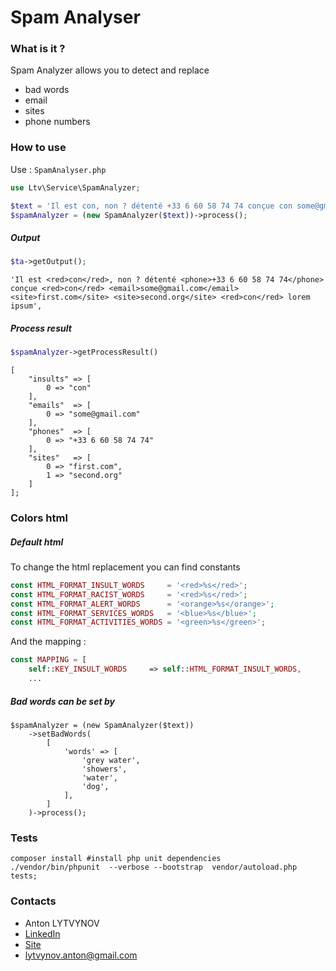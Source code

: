# Spam Analyser
### What is it ? 
Spam Analyzer allows you to detect and replace 
- bad words
- email
- sites
- phone numbers

### How to use
Use : `SpamAnalyser.php`     

```php
use Ltv\Service\SpamAnalyzer;

$text = 'Il est con, non ? détenté +33 6 60 58 74 74 conçue con some@gmail.com first.com second.org Con lorem ipsum';
$spamAnalyzer = (new SpamAnalyzer($text))->process();
```

##### Output
```php
$ta->getOutput();
```
```
'Il est <red>con</red>, non ? détenté <phone>+33 6 60 58 74 74</phone> conçue <red>con</red> <email>some@gmail.com</email> <site>first.com</site> <site>second.org</site> <red>con</red> lorem ipsum',
```

##### Process result
```php
$spamAnalyzer->getProcessResult()
```
```
[
    "insults" => [
        0 => "con"
    ],
    "emails"  => [
        0 => "some@gmail.com"
    ],
    "phones"  => [
        0 => "+33 6 60 58 74 74"
    ],
    "sites"   => [
        0 => "first.com",
        1 => "second.org"
    ]
];
```

### Colors html
##### Default html
To change the html replacement you can find constants 
```php
const HTML_FORMAT_INSULT_WORDS     = '<red>%s</red>';
const HTML_FORMAT_RACIST_WORDS     = '<red>%s</red>';
const HTML_FORMAT_ALERT_WORDS      = '<orange>%s</orange>';
const HTML_FORMAT_SERVICES_WORDS   = '<blue>%s</blue>';
const HTML_FORMAT_ACTIVITIES_WORDS = '<green>%s</green>';
```
And the mapping :
```php
const MAPPING = [
    self::KEY_INSULT_WORDS     => self::HTML_FORMAT_INSULT_WORDS,
    ...
```

##### Bad words can be set by
```
$spamAnalyzer = (new SpamAnalyzer($text))
    ->setBadWords(
        [
            'words' => [
                'grey water', 
                'showers', 
                'water', 
                'dog',
            ],
        ]
    )->process();
```

### Tests 
```
composer install #install php unit dependencies
./vendor/bin/phpunit  --verbose --bootstrap  vendor/autoload.php tests;
```

### Contacts
* Anton LYTVYNOV
* [LinkedIn](https://www.linkedin.com/in/anton-lytvynov/)
* [Site ](http://lytvynov-anton.com/)
* lytvynov.anton@gmail.com
